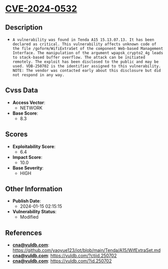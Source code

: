 
# [CVE-2024-0532](https://cve.mitre.org/cgi-bin/cvename.cgi?name=CVE-2024-0532)

## Description

- `A vulnerability was found in Tenda A15 15.13.07.13. It has been declared as critical. This vulnerability affects unknown code of the file /goform/WifiExtraSet of the component Web-based Management Interface. The manipulation of the argument wpapsk_crypto2_4g leads to stack-based buffer overflow. The attack can be initiated remotely. The exploit has been disclosed to the public and may be used. VDB-250702 is the identifier assigned to this vulnerability. NOTE: The vendor was contacted early about this disclosure but did not respond in any way.`

## Cvss Data

- **Access Vector**:
  - NETWORK
- **Base Score**:
  - 8.3

## Scores

- **Exploitability Score**:
  - 6.4
- **Impact Score**:
  - 10.0
- **Base Severity**:
  - HIGH

## Other Information

- **Publish Date**:
  - 2024-01-15 02:15:15
- **Vulnerability Status**:
  - Modified

## References

- **cna@vuldb.com**: https://github.com/yaoyue123/iot/blob/main/Tenda/A15/WifExtraSet.md
- **cna@vuldb.com**: https://vuldb.com/?ctiid.250702
- **cna@vuldb.com**: https://vuldb.com/?id.250702

